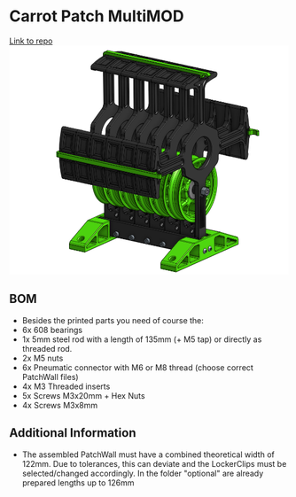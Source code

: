 
# Carrot Patch MultiMOD
[Link to repo](https://github.com/kolbenhans/EnragedRabbitProject/tree/main/usermods/Carrot_Patch_MultiMOD)
![Carrot_Patch_MultiMOD Assembly](images/CAD_look.png)

## BOM
- Besides the printed parts you need of course the:
- 6x 608 bearings
- 1x 5mm steel rod with a length of 135mm (+ M5 tap) or directly as threaded rod.
- 2x M5 nuts
- 6x Pneumatic connector with M6 or M8 thread (choose correct PatchWall files)
- 4x M3 Threaded inserts
- 5x Screws M3x20mm + Hex Nuts
- 4x Screws M3x8mm 

## Additional Information
- The assembled PatchWall must have a combined theoretical width of 122mm. Due to tolerances, this can deviate and the LockerClips must be selected/changed accordingly. In the folder "optional" are already prepared lengths up to 126mm
